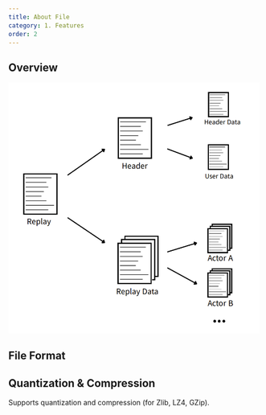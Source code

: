 ```yaml
---
title: About File
category: 1. Features
order: 2
---
```


## Overview

<img src="../../images/ReplayFileFormat.png" width="500" />	

## File Format
<!-- 포맷에 대한 설명 -->


## Quantization & Compression

Supports quantization and compression (for Zlib, LZ4, GZip).